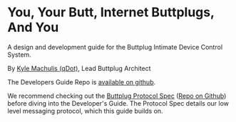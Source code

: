 # You, Your Butt, Internet Buttplugs, And You

A design and development guide for the Buttplug Intimate Device Control System.

By [Kyle Machulis (qDot)](https://kyle.machul.is/about), Lead Buttplug Architect

The Developers Guide Repo is [available on
github](https://github.com/metafetish/buttplug-developers-guide).

We recommend checking out the [Buttplug Protocol
Spec](https://metafetish.github.io/buttplug) ([Repo on
Github](https://github.com/metafetish/buttplug)) before diving into
the Developer's Guide. The Protocol Spec details our low level
messaging protocol, which this guide builds on.
